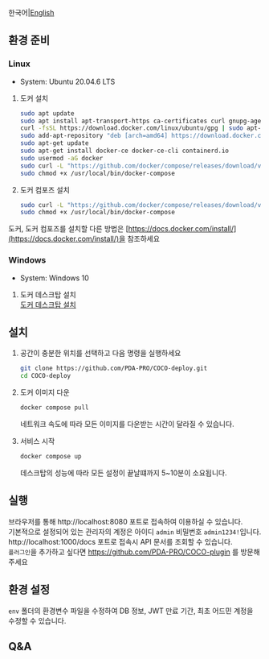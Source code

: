 
한국어|[English](https://github.com/PDA-PRO/COCO-deploy/blob/main/README.eng.md)

## 환경 준비

### Linux
+ System: Ubuntu 20.04.6 LTS

1. 도커 설치

    ```bash
    sudo apt update
    sudo apt install apt-transport-https ca-certificates curl gnupg-agent software-properties-common
    curl -fsSL https://download.docker.com/linux/ubuntu/gpg | sudo apt-key add -
    sudo add-apt-repository "deb [arch=amd64] https://download.docker.com/linux/ubuntu $(lsb_release -cs) stable"
    sudo apt-get update
    sudo apt-get install docker-ce docker-ce-cli containerd.io
    sudo usermod -aG docker
    sudo curl -L "https://github.com/docker/compose/releases/download/v2.5.0/docker-compose-$(uname -s)-$(uname -m)" -o /usr/local/bin/docker-compose
    sudo chmod +x /usr/local/bin/docker-compose
    ```

2. 도커 컴포즈 설치

    ```bash
    sudo curl -L "https://github.com/docker/compose/releases/download/v2.5.0/docker-compose-$(uname -s)-$(uname -m)" -o /usr/local/bin/docker-compose
    sudo chmod +x /usr/local/bin/docker-compose
    ```

  도커, 도커 컴포즈를 설치할 다른 방법은 [https://docs.docker.com/install/](https://docs.docker.com/install/)을 참조하세요

### Windows
+ System: Windows 10

1. 도커 데스크탑 설치  
  [도커 데스크탑 설치](https://docs.docker.com/desktop/install/windows-install/)


## 설치

1. 공간이 충분한 위치를 선택하고 다음 명령을 실행하세요

    ```bash
    git clone https://github.com/PDA-PRO/COCO-deploy.git
    cd COCO-deploy
    ```

3. 도커 이미지 다운

    ```bash
    docker compose pull
    ```
    네트워크 속도에 따라 모든 이미지를 다운받는 시간이 달라질 수 있습니다.
   
2. 서비스 시작

    ```bash
    docker compose up
    ```
    데스크탑의 성능에 따라 모든 설정이 끝날떄까지 5~10분이 소요됩니다.
    
## 실행
브라우저를 통해 http://localhost:8080 포트로 접속하여 이용하실 수 있습니다.  
기본적으로 설정되어 있는 관리자의 계정은 아이디 `admin` 비밀번호 `admin1234!`입니다.  
http://localhost:1000/docs 포트로 접속시 API 문서를 조회할 수 있습니다.  
`플러그인`을 추가하고 싶다면 https://github.com/PDA-PRO/COCO-plugin 를 방문해주세요

## 환경 설정
`env` 폴더의 환경변수 파일을 수정하여 DB 정보, JWT 만료 기간, 최초 어드민 계정을 수정할 수 있습니다.

## Q&A
